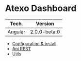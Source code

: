 Atexo Dashboard
===========================================

| Tech.                   | Version      |
| ----------------------- | ------------ |
| Angular                 | 2.0.0-beta.0 |

+ [Configuration & install](md/install.md)
+ [Api REST](md/api_rest.md)
+ [Utils](md/utils.md)
